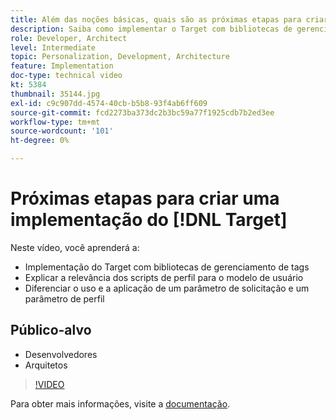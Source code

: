 ```yaml
---
title: Além das noções básicas, quais são as próximas etapas para criar uma implementação do Target?
description: Saiba como implementar o Target com bibliotecas de gerenciamento de tags. Saiba mais sobre a relevância dos scripts de perfil para o modelo de usuário e como diferenciar o uso e a aplicação de um parâmetro de solicitação e um parâmetro de perfil.
role: Developer, Architect
level: Intermediate
topic: Personalization, Development, Architecture
feature: Implementation
doc-type: technical video
kt: 5384
thumbnail: 35144.jpg
exl-id: c9c907dd-4574-40cb-b5b8-93f4ab6ff609
source-git-commit: fcd2273ba373dc2b3bc59a77f1925cdb7b2ed3ee
workflow-type: tm+mt
source-wordcount: '101'
ht-degree: 0%

---
```


# Próximas etapas para criar uma implementação do [!DNL Target]

Neste vídeo, você aprenderá a:

* Implementação do Target com bibliotecas de gerenciamento de tags
* Explicar a relevância dos scripts de perfil para o modelo de usuário
* Diferenciar o uso e a aplicação de um parâmetro de solicitação e um parâmetro de perfil

## Público-alvo

* Desenvolvedores
* Arquitetos

>[!VIDEO](https://video.tv.adobe.com/v/35144/?quality=12)

Para obter mais informações, visite a [documentação](https://experienceleague.adobe.com/docs/target/using/implement-target/implementing-target.html?lang=en).
